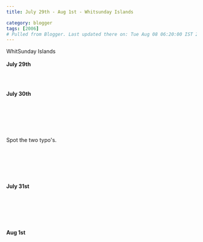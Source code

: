 ```yaml
---
title: July 29th - Aug 1st - Whitsunday Islands

category: blogger
tags: [2006]
# Pulled from Blogger. Last updated there on: Tue Aug 08 06:20:00 IST 2006
---
```

WhitSunday Islands<br /><br /><b>July 29th</b><br /><br /><a onblur="try {parent.deselectBloggerImageGracefully();} catch(e) {}" href="http://photos1.blogger.com/blogger/916/2956/1600/IMG_1703.jpg"><img style="display:block; margin:0px auto 10px; text-align:center;cursor:pointer; cursor:hand;" src="http://photos1.blogger.com/blogger/916/2956/320/IMG_1703.jpg" border="0" alt="" /></a><br /><br /><b>July 30th</b><br /><br /><a onblur="try {parent.deselectBloggerImageGracefully();} catch(e) {}" href="http://photos1.blogger.com/blogger/916/2956/1600/IMG_1745.jpg"><img style="display:block; margin:0px auto 10px; text-align:center;cursor:pointer; cursor:hand;" src="http://photos1.blogger.com/blogger/916/2956/320/IMG_1745.jpg" border="0" alt="" /></a><br /><br /><a onblur="try {parent.deselectBloggerImageGracefully();} catch(e) {}" href="http://photos1.blogger.com/blogger/916/2956/1600/IMG_1767.jpg"><img style="display:block; margin:0px auto 10px; text-align:center;cursor:pointer; cursor:hand;" src="http://photos1.blogger.com/blogger/916/2956/320/IMG_1767.jpg" border="0" alt="" /></a><br /><br />Spot the two typo's.<br /><br /><a onblur="try {parent.deselectBloggerImageGracefully();} catch(e) {}" href="http://photos1.blogger.com/blogger/916/2956/1600/IMG_1772.jpg"><img style="display:block; margin:0px auto 10px; text-align:center;cursor:pointer; cursor:hand;" src="http://photos1.blogger.com/blogger/916/2956/320/IMG_1772.jpg" border="0" alt="" /></a><br /><br /><a onblur="try {parent.deselectBloggerImageGracefully();} catch(e) {}" href="http://photos1.blogger.com/blogger/916/2956/1600/IMG_1825.jpg"><img style="display:block; margin:0px auto 10px; text-align:center;cursor:pointer; cursor:hand;" src="http://photos1.blogger.com/blogger/916/2956/320/IMG_1825.jpg" border="0" alt="" /></a><br /><br /><b>July 31st</b><br /><br /><a onblur="try {parent.deselectBloggerImageGracefully();} catch(e) {}" href="http://photos1.blogger.com/blogger/916/2956/1600/IMG_1885.jpg"><img style="display:block; margin:0px auto 10px; text-align:center;cursor:pointer; cursor:hand;" src="http://photos1.blogger.com/blogger/916/2956/320/IMG_1885.jpg" border="0" alt="" /></a><br /><br /><a onblur="try {parent.deselectBloggerImageGracefully();} catch(e) {}" href="http://photos1.blogger.com/blogger/916/2956/1600/IMG_1888.jpg"><img style="display:block; margin:0px auto 10px; text-align:center;cursor:pointer; cursor:hand;" src="http://photos1.blogger.com/blogger/916/2956/320/IMG_1888.jpg" border="0" alt="" /></a><br /><br /><b>Aug 1st</b><br /><br /><a onblur="try {parent.deselectBloggerImageGracefully();} catch(e) {}" href="http://photos1.blogger.com/blogger/916/2956/1600/IMG_1940.jpg"><img style="display:block; margin:0px auto 10px; text-align:center;cursor:pointer; cursor:hand;" src="http://photos1.blogger.com/blogger/916/2956/320/IMG_1940.jpg" border="0" alt="" /></a><br /><br /><a onblur="try {parent.deselectBloggerImageGracefully();} catch(e) {}" href="http://photos1.blogger.com/blogger/916/2956/1600/IMG_1913.jpg"><img style="display:block; margin:0px auto 10px; text-align:center;cursor:pointer; cursor:hand;" src="http://photos1.blogger.com/blogger/916/2956/320/IMG_1913.jpg" border="0" alt="" /></a><br /><br /><a onblur="try {parent.deselectBloggerImageGracefully();} catch(e) {}" href="http://photos1.blogger.com/blogger/916/2956/1600/IMG_1916.jpg"><img style="display:block; margin:0px auto 10px; text-align:center;cursor:pointer; cursor:hand;" src="http://photos1.blogger.com/blogger/916/2956/320/IMG_1916.jpg" border="0" alt="" /></a>
